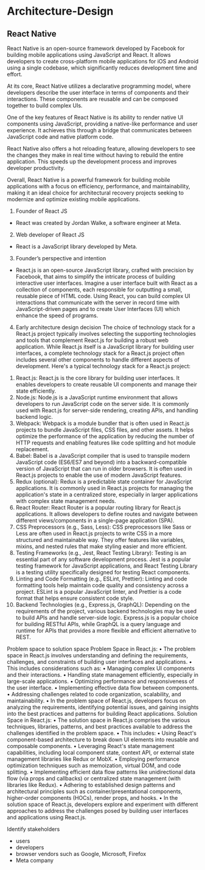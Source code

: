 # Architecture-Design
## React Native
React Native is an open-source framework developed by Facebook for building mobile applications using JavaScript and React. It allows developers to create cross-platform mobile applications for iOS and Android using a single codebase, which significantly reduces development time and effort.

At its core, React Native utilizes a declarative programming model, where developers describe the user interface in terms of components and their interactions. These components are reusable and can be composed together to build complex UIs.

One of the key features of React Native is its ability to render native UI components using JavaScript, providing a native-like performance and user experience. It achieves this through a bridge that communicates between JavaScript code and native platform code.

React Native also offers a hot reloading feature, allowing developers to see the changes they make in real time without having to rebuild the entire application. This speeds up the development process and improves developer productivity.

Overall, React Native is a powerful framework for building mobile applications with a focus on efficiency, performance, and maintainability, making it an ideal choice for architectural recovery projects seeking to modernize and optimize existing mobile applications.

1. Founder of React JS
- React was created by Jordan Walke, a software engineer at Meta.

2. Web developer of React JS
- React is a JavaScript library developed by Meta.

3. Founder’s perspective and intention
- React.js is an open-source JavaScript library, crafted with precision by Facebook, that aims to simplify the intricate process of building interactive user interfaces. Imagine a user interface built with React as a collection of components, each responsible for outputting a small, reusable piece of HTML code. Using React, you can build complex UI interactions that communicate with the server in record time with JavaScript-driven pages and to create User Interfaces (UI) which enhance the speed of programs.

4. Early architecture design decision
The choice of technology stack for a React.js project typically involves selecting the supporting technologies and tools that complement React.js for building a robust web application. While React.js itself is a JavaScript library for building user interfaces, a complete technology stack for a React.js project often includes several other components to handle different aspects of development. Here's a typical technology stack for a React.js project:
1)	React.js: React.js is the core library for building user interfaces. It enables developers to create reusable UI components and manage their state efficiently.
2)	Node.js: Node.js is a JavaScript runtime environment that allows developers to run JavaScript code on the server side. It is commonly used with React.js for server-side rendering, creating APIs, and handling backend logic.
3)	Webpack: Webpack is a module bundler that is often used in React.js projects to bundle JavaScript files, CSS files, and other assets. It helps optimize the performance of the application by reducing the number of HTTP requests and enabling features like code splitting and hot module replacement.
4)	Babel: Babel is a JavaScript compiler that is used to transpile modern JavaScript code (ES6/ES7 and beyond) into a backward-compatible version of JavaScript that can run in older browsers. It is often used in React.js projects to enable the use of modern JavaScript features.
5)	Redux (optional): Redux is a predictable state container for JavaScript applications. It is commonly used in React.js projects for managing the application's state in a centralized store, especially in larger applications with complex state management needs.
6)	React Router: React Router is a popular routing library for React.js applications. It allows developers to define routes and navigate between different views/components in a single-page application (SPA).
7)	CSS Preprocessors (e.g., Sass, Less): CSS preprocessors like Sass or Less are often used in React.js projects to write CSS in a more structured and maintainable way. They offer features like variables, mixins, and nested rules that make styling easier and more efficient.
8)	Testing Frameworks (e.g., Jest, React Testing Library): Testing is an essential part of any software development process. Jest is a popular testing framework for JavaScript applications, and React Testing Library is a testing utility specifically designed for testing React components.
9)	Linting and Code Formatting (e.g., ESLint, Prettier): Linting and code formatting tools help maintain code quality and consistency across a project. ESLint is a popular JavaScript linter, and Prettier is a code format that helps ensure consistent code style.
10)	Backend Technologies (e.g., Express.js, GraphQL): Depending on the requirements of the project, various backend technologies may be used to build APIs and handle server-side logic. Express.js is a popular choice for building RESTful APIs, while GraphQL is a query language and runtime for APIs that provides a more flexible and efficient alternative to REST.

Problem space to solution space
Problem Space in React.js:
•	The problem space in React.js involves understanding and defining the requirements, challenges, and constraints of building user interfaces and applications.
•	This includes considerations such as:
•	Managing complex UI components and their interactions.
•	Handling state management efficiently, especially in large-scale applications.
•	Optimizing performance and responsiveness of the user interface.
•	Implementing effective data flow between components.
•	Addressing challenges related to code organization, scalability, and maintainability.
•	In the problem space of React.js, developers focus on analyzing the requirements, identifying potential issues, and gaining insights into the best practices and patterns for building React applications.
Solution Space in React.js:
•	The solution space in React.js comprises the various techniques, libraries, patterns, and best practices available to address the challenges identified in the problem space.
•	This includes:
•	Using React's component-based architecture to break down UI elements into reusable and composable components.
•	Leveraging React's state management capabilities, including local component state, context API, or external state management libraries like Redux or MobX.
•	Employing performance optimization techniques such as memoization, virtual DOM, and code splitting.
•	Implementing efficient data flow patterns like unidirectional data flow (via props and callbacks) or centralized state management (with libraries like Redux).
•	Adhering to established design patterns and architectural principles such as container/presentational components, higher-order components (HOCs), render props, and hooks.
•	In the solution space of React.js, developers explore and experiment with different approaches to address the challenges posed by building user interfaces and applications using React.js.

Identify stakeholders
- users
- developers
- browser vendors such as Google, Microsoft, Firefox
- Meta company


